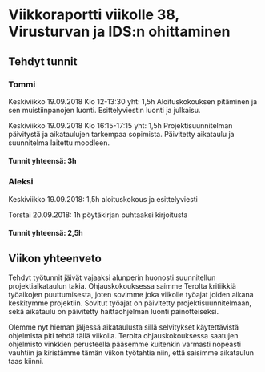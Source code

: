 # Viikkoraportti viikolle 38, Virusturvan ja IDS:n ohittaminen

## Tehdyt tunnit

### Tommi
Keskiviikko 19.09.2018 Klo 12-13:30 yht: 1,5h
Aloituskokouksen pitäminen ja sen muistiinpanojen luonti. Esittelyviestin luonti ja julkaisu.


Keskiviikko 19.09.2018 Klo 16:15-17:15 yht: 1,5h
Projektisuunnitelman päivitystä ja aikataulujen tarkempaa sopimista. Päivitetty aikataulu ja suunnitelma laitettu moodleen.

#### Tunnit yhteensä: 3h

### Aleksi

Keskiviikko 19.09.2018:
1,5h aloituskokous ja esittelyviesti

Torstai 20.09.2018:
1h pöytäkirjan puhtaaksi kirjoitusta

#### Tunnit yhteensä: 2,5h

## Viikon yhteenveto

Tehdyt työtunnit jäivät vajaaksi alunperin huonosti suunnitellun projektiaikataulun takia.
Ohjauskokouksessa saimme Terolta kritiikkiä työaikojen puuttumisesta, joten sovimme joka viikolle työajat joiden aikana keskitymme projektiin. Sovitut työajat on päivitetty projektisuunnitelmaan, sekä aikataulu on päivitetty haittaohjelman luonti painotteiseksi.

Olemme nyt hieman jäljessä aikataulusta sillä selvitykset käytettävistä ohjelmista piti tehdä tällä viikolla.
Terolta ohjauskokouksessa saatujen ohjelmisto vinkkien perusteella pääsemme kuitenkin varmasti nopeasti vauhtiin ja kiristämme tämän viikon työtahtia niin, että saisimme aikataulun taas kiinni.
